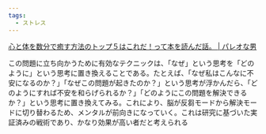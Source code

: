 ```yaml
---
tags:
  - ストレス
---
```

[心と体を数分で癒す方法のトップ５はこれだ！って本を読んだ話。 | パレオな男](https://yuchrszk.blogspot.com/2024/06/blog-post.html)

この問題に立ち向かうために有効なテクニックは、「なぜ」という思考を「どのように」という思考に置き換えることである。たとえば、「なぜ私はこんなに不安になるのか？」「なぜこの問題が起きたのか？」という思考が浮かんだら、「どのようにすれば不安を和らげられるか？」「どのようにこの問題を解決できるか？」という思考に置き換えてみる。これにより、脳が反芻モードから解決モードに切り替わるため、メンタルが前向きになっていく。これは研究に基づいた実証済みの戦術であり、かなり効果が高い者だと考えられる